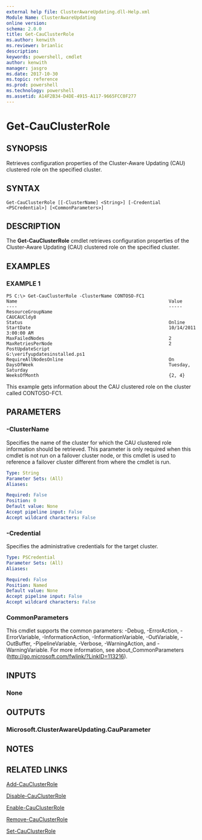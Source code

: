 ```yaml
---
external help file: ClusterAwareUpdating.dll-Help.xml
Module Name: ClusterAwareUpdating
online version: 
schema: 2.0.0
title: Get-CauClusterRole
ms.author: kenwith
ms.reviewer: brianlic
description: 
keywords: powershell, cmdlet
author: kenwith
manager: jasgro
ms.date: 2017-10-30
ms.topic: reference
ms.prod: powershell
ms.technology: powershell
ms.assetid: A14F2B34-D4DE-4915-A117-9665FCC0F277
---
```


# Get-CauClusterRole

## SYNOPSIS
Retrieves configuration properties of the Cluster-Aware Updating (CAU) clustered role on the specified cluster.

## SYNTAX

```
Get-CauClusterRole [[-ClusterName] <String>] [-Credential <PSCredential>] [<CommonParameters>]
```

## DESCRIPTION
The **Get-CauClusterRole** cmdlet retrieves configuration properties of the Cluster-Aware Updating (CAU) clustered role on the specified cluster.

## EXAMPLES

### EXAMPLE 1
```
PS C:\> Get-CauClusterRole -ClusterName CONTOSO-FC1
Name                                                        Value 
----                                                        ----- 
ResourceGroupName                                           CAUCAUCldy8 
Status                                                      Online 
StartDate                                                   10/14/2011 3:00:00 AM 
MaxFailedNodes                                              2 
MaxRetriesPerNode                                           2 
PostUpdateScript                                            G:\verifyupdatesinstalled.ps1 
RequireAllNodesOnline                                       On 
DaysOfWeek                                                  Tuesday, Saturday 
WeeksOfMonth                                                {2, 4}
```

This example gets information about the CAU clustered role on the cluster called CONTOSO-FC1.

## PARAMETERS

### -ClusterName
Specifies the name of the cluster for which the CAU clustered role information should be retrieved.
This parameter is only required when this cmdlet is not run on a failover cluster node, or this cmdlet is used to reference a failover cluster different from where the cmdlet is run.

```yaml
Type: String
Parameter Sets: (All)
Aliases: 

Required: False
Position: 0
Default value: None
Accept pipeline input: False
Accept wildcard characters: False
```

### -Credential
Specifies the administrative credentials for the target cluster.

```yaml
Type: PSCredential
Parameter Sets: (All)
Aliases: 

Required: False
Position: Named
Default value: None
Accept pipeline input: False
Accept wildcard characters: False
```

### CommonParameters
This cmdlet supports the common parameters: -Debug, -ErrorAction, -ErrorVariable, -InformationAction, -InformationVariable, -OutVariable, -OutBuffer, -PipelineVariable, -Verbose, -WarningAction, and -WarningVariable. For more information, see about_CommonParameters (http://go.microsoft.com/fwlink/?LinkID=113216).

## INPUTS

### None

## OUTPUTS

### Microsoft.ClusterAwareUpdating.CauParameter

## NOTES

## RELATED LINKS

[Add-CauClusterRole](./Add-CauClusterRole.md)

[Disable-CauClusterRole](./Disable-CauClusterRole.md)

[Enable-CauClusterRole](./Enable-CauClusterRole.md)

[Remove-CauClusterRole](./Remove-CauClusterRole.md)

[Set-CauClusterRole](./Set-CauClusterRole.md)

